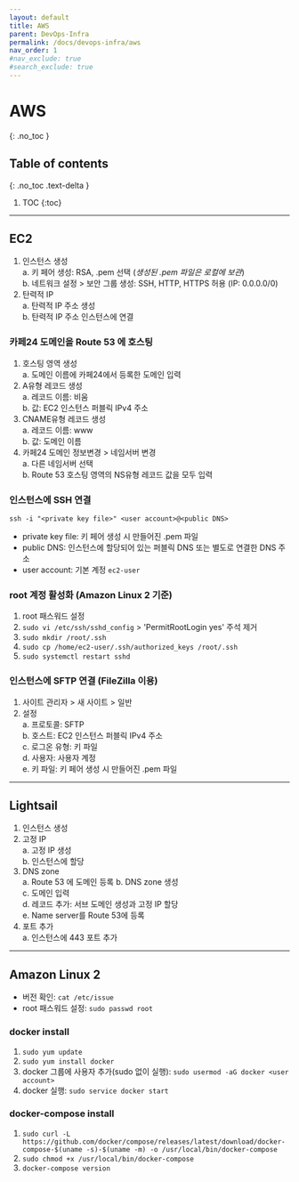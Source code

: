 ```yaml
---
layout: default
title: AWS
parent: DevOps·Infra
permalink: /docs/devops-infra/aws
nav_order: 1
#nav_exclude: true
#search_exclude: true
---
```


# AWS
{: .no_toc }

## Table of contents
{: .no_toc .text-delta }

1. TOC
{:toc}

---

## EC2
1. 인스턴스 생성  
  a. 키 페어 생성: RSA, .pem 선택 (*생성된 .pem 파일은 로컬에 보관*)  
  b. 네트워크 설정 > 보안 그룹 생성: SSH, HTTP, HTTPS 허용 (IP: 0.0.0.0/0)
2. 탄력적 IP  
  a. 탄력적 IP 주소 생성  
  b. 탄력적 IP 주소 인스턴스에 연결

### 카페24 도메인을 Route 53 에 호스팅
1. 호스팅 영역 생성  
  a. 도메인 이름에 카페24에서 등록한 도메인 입력  
2. A유형 레코드 생성  
  a. 레코드 이름: 비움  
  b. 값: EC2 인스턴스 퍼블릭 IPv4 주소  
3. CNAME유형 레코드 생성  
  a. 레코드 이름: www  
  b. 값: 도메인 이름
4. 카페24 도메인 정보변경 > 네임서버 변경  
  a. 다른 네임서버 선택  
  b. Route 53 호스팅 영역의 NS유형 레코드 값을 모두 입력

### 인스턴스에 SSH 연결
`ssh -i "<private key file>" <user account>@<public DNS>`  
- private key file: 키 페어 생성 시 만들어진 .pem 파일
- public DNS: 인스턴스에 할당되어 있는 퍼블릭 DNS 또는 별도로 연결한 DNS 주소
- user account: 기본 계정 `ec2-user`

### root 계정 활성화 (Amazon Linux 2 기준)
1. root 패스워드 설정
2. `sudo vi /etc/ssh/sshd_config` > 'PermitRootLogin yes' 주석 제거
3. `sudo mkdir /root/.ssh`
4. `sudo cp /home/ec2-user/.ssh/authorized_keys /root/.ssh`
5. `sudo systemctl restart sshd`

### 인스턴스에 SFTP 연결 (FileZilla 이용)
1. 사이트 관리자 > 새 사이트 > 일반
2. 설정  
  a. 프로토콜: SFTP  
  b. 호스트: EC2 인스턴스 퍼블릭 IPv4 주소  
  c. 로그온 유형: 키 파일  
  d. 사용자: 사용자 계정  
  e. 키 파일: 키 페어 생성 시 만들어진 .pem 파일

---

## Lightsail
1. 인스턴스 생성
2. 고정 IP  
  a. 고정 IP 생성  
  b. 인스턴스에 할당
3. DNS zone  
  a. Route 53 에 도메인 등록
  b. DNS zone 생성  
  c. 도메인 입력  
  d. 레코드 추가: 서브 도메인 생성과 고정 IP 할당  
  e. Name server를 Route 53에 등록
4. 포트 추가  
  a. 인스턴스에 443 포트 추가

---

## Amazon Linux 2
- 버전 확인: `cat /etc/issue`
- root 패스워드 설정: `sudo passwd root`

### docker install
1. `sudo yum update`
2. `sudo yum install docker`
3. docker 그룹에 사용자 추가(sudo 없이 실행): `sudo usermod -aG docker <user account>`
4. docker 실행: `sudo service docker start`

### docker-compose install
1. `sudo curl -L https://github.com/docker/compose/releases/latest/download/docker-compose-$(uname -s)-$(uname -m) -o /usr/local/bin/docker-compose`
2. `sudo chmod +x /usr/local/bin/docker-compose`
3. `docker-compose version`
